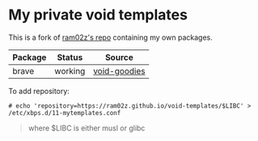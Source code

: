 # My private void templates

This is a fork of [ram02z's repo](https://github.com/ram02z/void-templates)
containing my own packages.

| Package | Status  | Source                                                    |
|---------|---------|-----------------------------------------------------------|
| brave   | working | [void-goodies](https://notabug.org/reback00/void-goodies) |

To add repository:

```
# echo 'repository=https://ram02z.github.io/void-templates/$LIBC' > /etc/xbps.d/11-mytemplates.conf
```

> where $LIBC is either musl or glibc

